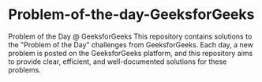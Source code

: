 # Problem-of-the-day-GeeksforGeeks
Problem of the Day @ GeeksforGeeks This repository contains solutions to the "Problem of the Day" challenges from GeeksforGeeks. Each day, a new problem is posted on the GeeksforGeeks platform, and this repository aims to provide clear, efficient, and well-documented solutions for these problems.
